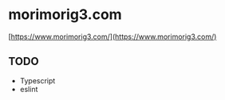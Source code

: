# morimorig3.com

[https://www.morimorig3.com/](https://www.morimorig3.com/)

## TODO

- Typescript
- eslint